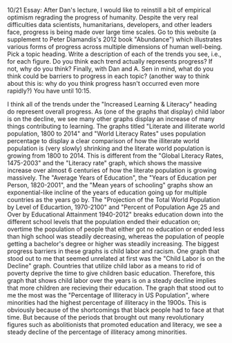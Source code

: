 10/21 Essay: After Dan's lecture, I would like to reinstill a bit of empirical optimism regrading the progress of humanity. Despite the very real difficulties data scientists, humanitarians, developers, and other leaders face, progress is being made over large time scales.
Go to this website (a supplement to Peter Diamandis's 2012 book "Abundance") which illustrates various forms of progress across multiple dimensions of human well-being. Pick a topic heading. Write a description of each of the trends you see, i.e., for each figure. Do you think each trend actually represents progress? If not, why do you think? Finally, with Dan and A. Sen in mind, what do you think could be barriers to progress in each topic? (another way to think about this is: why do you think progress hasn't occurred even more rapidly?) You have until 10:15.

I think all of the trends under the "Increased Learning & Literacy" heading do represent overall progress. As (one of the graphs that display) child labor is on the decline, we see many other graphs display an increase of many things contributing to learning. The graphs titled "Literate and illiterate world population, 1800 to 2014" and "World Literacy Rates" uses population percentage to display a clear comparison of how the illiterate world population is (very slowly) shrinking and the literate world population is growing from 1800 to 2014. This is different from the "Global Literacy Rates, 1475-2003" and the "Literacy rate" graph, which shows the massive increase over almost 6 centuries of how the literate population is growing massively. The "Average Years of Education", the "Years of Education per Person, 1820-2001", and the "Mean years of schooling" graphs show an exponential-like incline of the years of education going up for multiple countries as the years go by. The "Projection of the Total World Population by Level of Educartion, 1970-2100" and "Percent of Population Age 25 and Over by Educational Attainment 1940-2012" breaks education down into the different school levels that the population ended their education on; overtime the population of people that either got no education or ended less than high school was steadily decreasing, whereas the population of people getting a bachelor's degree or higher was steadily increasing. The biggest progress barriers in these graphs is child labor and racism. One graph that stood out to me that seemed unrelated at first was the "Child Labor is on the Decline" graph.  Countries that utilize child labor as a means to rid of poverty deprive the time to give children basic education. Therefore, this graph that shows child labor over the years is on a steady decline implies that more children are recieving their education. The graph that stood out to me the most was the "Percentage of Illiteracy in US Population", where minorities had the highest percentage of illiteracy in the 1900s. This is obviously because of the shortcomings that black people had to face at that time. But because of the  periods that brought out many revolutionary figures such as abolitionists that promoted education and literacy, we see a steady decline of the percentage of illiteracy among minorities.  
